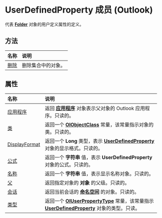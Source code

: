 
# UserDefinedProperty 成员 (Outlook)


代表  **[Folder](3cf6cda8-6d70-666e-2643-9d9c5b9cacfc.md)** 对象的用户定义属性的定义。


## 方法



|**名称**|**说明**|
|:-----|:-----|
|[删除](84dc025d-845c-e540-3cc9-b32e621853f5.md)|删除集合中的对象。|

## 属性



|**名称**|**说明**|
|:-----|:-----|
|[应用程序](c816fcfb-7a3a-f8c9-63c1-538482b0872b.md)|返回 **[应用程序](797003e7-ecd1-eccb-eaaf-32d6ddde8348.md)** 对象表示父对象的 Outlook 应用程序。只读的。|
|[类](4230be89-6b1f-0e77-85dc-a4a790fe51fc.md)|返回一个 **[OlObjectClass](33d724b3-df3c-2a7f-a80f-93b66d96f588.md)** 常量，该常量指示对象的类。只读的。|
|[DisplayFormat](f891aa8d-a769-275d-c027-7c5260eafc97.md)|返回一个 **Long** 类型，表示 **[UserDefinedProperty](aebe38db-0ff9-79d2-b5a7-751fea7c97f3.md)** 对象的显示格式。只读的。|
|[公式](5cbf6147-4f54-dce1-7c25-52a3f18896db.md)|返回一个 **字符串** 值，表示 **UserDefinedProperty** 对象的公式。只读的。|
|[名称](73e3e152-8920-e50d-5c28-a36cda66c9e8.md)|返回一个 **字符串** 值，表示显示名称对象。只读的。|
|[父](5d8eb625-d5d8-b17d-8f7b-91a569fc4d26.md)|返回指定对象的 **对象** 的父级。只读的。|
|[会话](b47e79c1-e28c-48c8-f1cb-08844bf9716a.md)|返回当前会话的 **[命名空间](f0dcaa19-07f5-5d42-a3bf-2e42b7885644.md)** 的对象。只读的。|
|[类型](94895d2b-7b3e-e455-3b58-58abd8279c10.md)|返回一个  **[OlUserPropertyType](24a4517a-3e6c-67be-33a3-fc9c2fb3f1d1.md)** 常量，该常量指示 **[UserDefinedProperty](aebe38db-0ff9-79d2-b5a7-751fea7c97f3.md)** 对象的类型。只读。|
